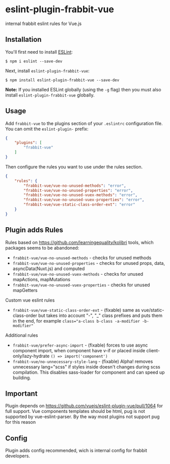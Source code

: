 # eslint-plugin-frabbit-vue

internal frabbit eslint rules for Vue.js

## Installation

You'll first need to install [ESLint](http://eslint.org):

```
$ npm i eslint --save-dev
```

Next, install `eslint-plugin-frabbit-vue`:

```
$ npm install eslint-plugin-frabbit-vue --save-dev
```

**Note:** If you installed ESLint globally (using the `-g` flag) then you must also install `eslint-plugin-frabbit-vue` globally.

## Usage

Add `frabbit-vue` to the plugins section of your `.eslintrc` configuration file. You can omit the `eslint-plugin-` prefix:

```json
{
    "plugins": [
        "frabbit-vue"
    ]
}
```


Then configure the rules you want to use under the rules section.

```json
{
    "rules": {
        "frabbit-vue/vue-no-unused-methods": "error",
        "frabbit-vue/vue-no-unused-properties": "error",
        "frabbit-vue/vue-no-unused-vuex-methods": "error",
        "frabbit-vue/vue-no-unused-vuex-properties": "error",
        "frabbit-vue/vue-static-class-order-ext": "error"
    }
}
```

## Plugin adds Rules

Rules based on https://github.com/learningequality/kolibri tools, which packages seems to be abandoned:

* `frabbit-vue/vue-no-unused-methods` - checks for unused methods
* `frabbit-vue/vue-no-unused-properties` - checks for unused props, data, asyncData(Nuxt.js) and computed
* `frabbit-vue/vue-no-unused-vuex-methods` - checks for unused mapActions, mapMutations
* `frabbit-vue/vue-no-unused-vuex-properties` - checks for unused mapGetters

Custom vue eslint rules

* `frabbit-vue/vue-static-class-order-ext` - (fixable) same as vue/static-class-order but takes into account "-", "_" class prefixes and puts them in the end, for example `class="a-class b-class -a-modifier -b-modifier"`

Additional rules

* `frabbit-vue/prefer-async-import` - (fixable) forces to use async component import, when component have v-if or placed inside client-only/lazy-hydrate `() => import('component')`
* `frabbit-vue/no-unnecessary-style-lang` - (fixable) Alpha! removes unnecessary lang="scss" if styles inside doesn't changes during scss compilation. This disables sass-loader for component and can speed up building.



## Important

Plugin depends on https://github.com/vuejs/eslint-plugin-vue/pull/1064 for full support.
Vue components templates should be html, pug is not supported by vue-eslint-parser. By the way most plugins not support pug for this reason

## Config

Plugin adds config recommended, wich is internal config for frabbit developers.



